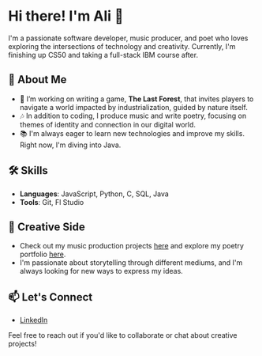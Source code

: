 # Hi there! I'm Ali 👋

I'm a passionate software developer, music producer, and poet who loves exploring the intersections of technology and creativity. Currently, I'm finishing up CS50 and taking a full-stack IBM course after.

## 🌱 About Me
- 🔭 I’m working on writing a game, **The Last Forest**, that invites players to navigate a world impacted by industrialization, guided by nature itself.
- 🎶 In addition to coding, I produce music and write poetry, focusing on themes of identity and connection in our digital world.
- 📚 I'm always eager to learn new technologies and improve my skills. Right now, I'm diving into Java.

## 🛠 Skills
- **Languages**: JavaScript, Python, C, SQL, Java
- **Tools**: Git, Fl Studio

## 🎨 Creative Side
- Check out my music production projects [here](https://axpeed.github.io/Ali-s_Creative_Corner/music.html) and explore my poetry portfolio [here](https://axpeed.github.io/Ali-s_Creative_Corner/poetry.html).
- I'm passionate about storytelling through different mediums, and I'm always looking for new ways to express my ideas.

## 📫 Let's Connect
- [LinkedIn](https://www.linkedin.com/in/ali-mamalachi/)

Feel free to reach out if you'd like to collaborate or chat about creative projects!

<!--
**Axpeed/Axpeed** is a ✨ _special_ ✨ repository because its `README.md` (this file) appears on your GitHub profile.

Here are some ideas to get you started:

- 🔭 I’m currently working on ...
- 🌱 I’m currently learning ...
- 👯 I’m looking to collaborate on ...
- 🤔 I’m looking for help with ...
- 💬 Ask me about ...
- 📫 How to reach me: ...
- 😄 Pronouns: ...
- ⚡ Fun fact: ...
-->
